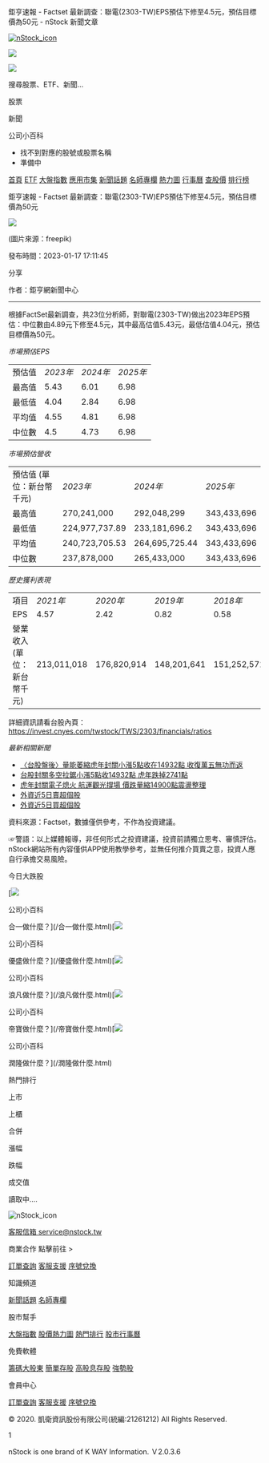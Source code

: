 鉅亨速報 - Factset 最新調查：聯電(2303-TW)EPS預估下修至4.5元，預估目標價為50元 - nStock 新聞文章


[![nStock_icon](/img/nStock_icon_2.png)](/)

![](/img/invalid-name@3x.png)

![](/img/invalid-name@3x.png)

搜尋股票、ETF、新聞...

股票

新聞

公司小百科

* 找不到對應的股號或股票名稱
* 準備中

[首頁](/) [ETF](/etf/) [大盤指數](/market_index/) [應用市集](/market/) [新聞話題](/news/) [名師專欄](/author/) [熱力圖](/market_index/heatmap) [行事曆](/calendar) [查股價](/chat_stock) [排行榜](/rank/)

鉅亨速報 - Factset 最新調查：聯電(2303-TW)EPS預估下修至4.5元，預估目標價為50元

![](https://storage.googleapis.com/nstock-cloud/stock_type_img/024/1.jpg)

(圖片來源：freepik)

發布時間：2023-01-17 17:11:45

分享

作者：鉅亨網新聞中心

---

 

根據FactSet最新調查，共23位分析師，對聯電(2303-TW)做出2023年EPS預估：中位數由4.89元下修至4.5元，其中最高估值5.43元，最低估值4.04元，預估目標價為50元。

*市場預估EPS*

|  |  |  |  |
| --- | --- | --- | --- |
| 預估值 | *2023年* | *2024年* | *2025年* |
| 最高值 | 5.43 | 6.01 | 6.98 |
| 最低值 | 4.04 | 2.84 | 6.98 |
| 平均值 | 4.55 | 4.81 | 6.98 |
| 中位數 | 4.5 | 4.73 | 6.98 |

*市場預估營收*

|  |  |  |  |
| --- | --- | --- | --- |
| 預估值 (單位：新台幣千元) | *2023年* | *2024年* | *2025年* |
| 最高值 | 270,241,000 | 292,048,299 | 343,433,696 |
| 最低值 | 224,977,737.89 | 233,181,696.2 | 343,433,696 |
| 平均值 | 240,723,705.53 | 264,695,725.44 | 343,433,696 |
| 中位數 | 237,878,000 | 265,433,000 | 343,433,696 |

*歷史獲利表現*

|  |  |  |  |  |
| --- | --- | --- | --- | --- |
| 項目 | *2021年* | *2020年* | *2019年* | *2018年* |
| EPS | 4.57 | 2.42 | 0.82 | 0.58 |
| 營業收入 (單位：新台幣千元) | 213,011,018 | 176,820,914 | 148,201,641 | 151,252,571 |

詳細資訊請看台股內頁：  
<https://invest.cnyes.com/twstock/TWS/2303/financials/ratios>

*最新相關新聞*

* [〈台股盤後〉量能萎縮虎年封關小漲5點收在14932點 收復萬五無功而返](https://news.cnyes.com/news/id/5065534)
* [台股封關多空拉鋸小漲5點收14932點 虎年跌掉2741點](https://news.cnyes.com/news/id/5065451)
* [虎年封關電子熄火 航運觀光撐場 價跌量縮14900點震盪整理](https://news.cnyes.com/news/id/5065198)
* [外資近5日賣超個股](https://news.cnyes.com/news/id/5065173)
* [外資近5日買超個股](https://news.cnyes.com/news/id/5065170)

資料來源：Factset，數據僅供參考，不作為投資建議。

☞警語：以上媒體報導，非任何形式之投資建議，投資前請獨立思考、審慎評估。nStock網站所有內容僅供APP使用教學參考，並無任何推介買賣之意，投資人應自行承擔交易風險。

今日大跌股

[![](/img/recommend_icon/graduate.png)

公司小百科

合一做什麼？](/合一做什麼.html)[![](/img/recommend_icon/graduate.png)

公司小百科

優盛做什麼？](/優盛做什麼.html)[![](/img/recommend_icon/graduate.png)

公司小百科

浪凡做什麼？](/浪凡做什麼.html)[![](/img/recommend_icon/graduate.png)

公司小百科

帝寶做什麼？](/帝寶做什麼.html)[![](/img/recommend_icon/graduate.png)

公司小百科

潤隆做什麼？](/潤隆做什麼.html)

熱門排行

上市

上櫃

合併

漲幅

跌幅

成交值

讀取中....

![nStock_icon](/img/nStock_icon_2.png)

[客服信箱 service@nstock.tw](mailto:service@nstock.tw)

商業合作 點擊前往 >

[訂單查詢](/user/) [客服支援](mailto:service@nstock.tw) [序號兌換](/coupon/)

知識頻道

[新聞話題](/news/) [名師專欄](/author/)

股市幫手

[大盤指數](/market_index) [股價熱力圖](/market_index/heatmap) [熱門排行](/chat_stock) [股市行事曆](/calendar)

免費軟體

[籌碼大股東](/stock_chip/) [簡單存股](/easy_stock/) [高股息存股](/rich_stock/) [強勢股](/super_stock/)

會員中心

[訂單查詢](/user/) [客服支援](mailto:service@nstock.tw) [序號兌換](/coupon/)

© 2020. 凱衛資訊股份有限公司(統編:21261212) All Rights Reserved.

1

nStock is one brand of K WAY Information. Ｖ2.0.3.6